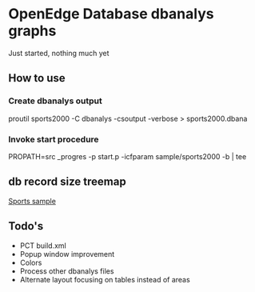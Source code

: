 # OpenEdge Database dbanalys graphs #
Just started, nothing much yet

## How to use
### Create dbanalys output
  proutil sports2000 -C dbanalys -csoutput -verbose > sports2000.dbana

### Invoke start procedure
  PROPATH=src _progres -p start.p -icfparam sample/sports2000 -b | tee

## db record size treemap ##
[Sports sample](https://cdn.rawgit.com/cverbiest/dbanalys-charts/master/sample/sports2000.tab.html)

## Todo's ##
* PCT build.xml
* Popup window improvement
* Colors
* Process other dbanalys files
* Alternate layout focusing on tables instead of areas


